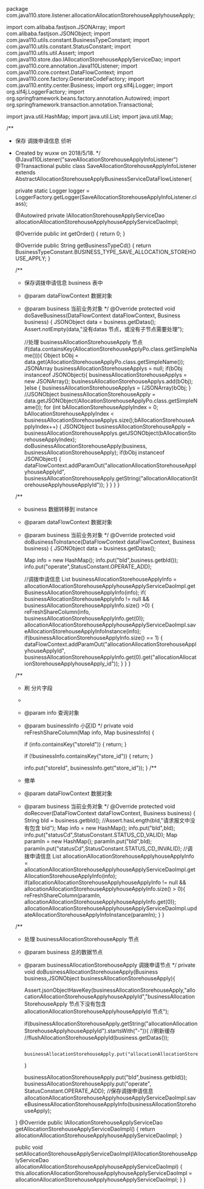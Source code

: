 package com.java110.store.listener.allocationAllocationStorehouseApplyhouseApply;

import com.alibaba.fastjson.JSONArray;
import com.alibaba.fastjson.JSONObject;
import com.java110.utils.constant.BusinessTypeConstant;
import com.java110.utils.constant.StatusConstant;
import com.java110.utils.util.Assert;
import com.java110.store.dao.IAllocationStorehouseApplyServiceDao;
import com.java110.core.annotation.Java110Listener;
import com.java110.core.context.DataFlowContext;
import com.java110.core.factory.GenerateCodeFactory;
import com.java110.entity.center.Business;
import org.slf4j.Logger;
import org.slf4j.LoggerFactory;
import org.springframework.beans.factory.annotation.Autowired;
import org.springframework.transaction.annotation.Transactional;

import java.util.HashMap;
import java.util.List;
import java.util.Map;

/**
 * 保存 调拨申请信息 侦听
 * Created by wuxw on 2018/5/18.
 */
@Java110Listener("saveAllocationStorehouseApplyInfoListener")
@Transactional
public class SaveAllocationStorehouseApplyInfoListener extends AbstractAllocationStorehouseApplyBusinessServiceDataFlowListener{

    private static Logger logger = LoggerFactory.getLogger(SaveAllocationStorehouseApplyInfoListener.class);

    @Autowired
    private IAllocationStorehouseApplyServiceDao allocationAllocationStorehouseApplyhouseApplyServiceDaoImpl;

    @Override
    public int getOrder() {
        return 0;
    }

    @Override
    public String getBusinessTypeCd() {
        return BusinessTypeConstant.BUSINESS_TYPE_SAVE_ALLOCATION_STOREHOUSE_APPLY;
    }

    /**
     * 保存调拨申请信息 business 表中
     * @param dataFlowContext 数据对象
     * @param business 当前业务对象
     */
    @Override
    protected void doSaveBusiness(DataFlowContext dataFlowContext, Business business) {
        JSONObject data = business.getDatas();
        Assert.notEmpty(data,"没有datas 节点，或没有子节点需要处理");

        //处理 businessAllocationStorehouseApply 节点
        if(data.containsKey(AllocationStorehouseApplyPo.class.getSimpleName())){
            Object bObj = data.get(AllocationStorehouseApplyPo.class.getSimpleName());
            JSONArray businessAllocationStorehouseApplys = null;
            if(bObj instanceof JSONObject){
                businessAllocationStorehouseApplys = new JSONArray();
                businessAllocationStorehouseApplys.add(bObj);
            }else {
                businessAllocationStorehouseApplys = (JSONArray)bObj;
            }
            //JSONObject businessAllocationStorehouseApply = data.getJSONObject(AllocationStorehouseApplyPo.class.getSimpleName());
            for (int bAllocationStorehouseApplyIndex = 0; bAllocationStorehouseApplyIndex < businessAllocationStorehouseApplys.size();bAllocationStorehouseApplyIndex++) {
                JSONObject businessAllocationStorehouseApply = businessAllocationStorehouseApplys.getJSONObject(bAllocationStorehouseApplyIndex);
                doBusinessAllocationStorehouseApply(business, businessAllocationStorehouseApply);
                if(bObj instanceof JSONObject) {
                    dataFlowContext.addParamOut("allocationAllocationStorehouseApplyhouseApplyId", businessAllocationStorehouseApply.getString("allocationAllocationStorehouseApplyhouseApplyId"));
                }
            }
        }
    }

    /**
     * business 数据转移到 instance
     * @param dataFlowContext 数据对象
     * @param business 当前业务对象
     */
    @Override
    protected void doBusinessToInstance(DataFlowContext dataFlowContext, Business business) {
        JSONObject data = business.getDatas();

        Map info = new HashMap();
        info.put("bId",business.getbId());
        info.put("operate",StatusConstant.OPERATE_ADD);

        //调拨申请信息
        List<Map> businessAllocationStorehouseApplyInfo = allocationAllocationStorehouseApplyhouseApplyServiceDaoImpl.getBusinessAllocationStorehouseApplyInfo(info);
        if( businessAllocationStorehouseApplyInfo != null && businessAllocationStorehouseApplyInfo.size() >0) {
            reFreshShareColumn(info, businessAllocationStorehouseApplyInfo.get(0));
            allocationAllocationStorehouseApplyhouseApplyServiceDaoImpl.saveAllocationStorehouseApplyInfoInstance(info);
            if(businessAllocationStorehouseApplyInfo.size() == 1) {
                dataFlowContext.addParamOut("allocationAllocationStorehouseApplyhouseApplyId", businessAllocationStorehouseApplyInfo.get(0).get("allocationAllocationStorehouseApplyhouseApply_id"));
            }
        }
    }


    /**
     * 刷 分片字段
     *
     * @param info         查询对象
     * @param businessInfo 小区ID
     */
    private void reFreshShareColumn(Map info, Map businessInfo) {

        if (info.containsKey("storeId")) {
            return;
        }

        if (!businessInfo.containsKey("store_id")) {
            return;
        }

        info.put("storeId", businessInfo.get("store_id"));
    }
    /**
     * 撤单
     * @param dataFlowContext 数据对象
     * @param business 当前业务对象
     */
    @Override
    protected void doRecover(DataFlowContext dataFlowContext, Business business) {
        String bId = business.getbId();
        //Assert.hasLength(bId,"请求报文中没有包含 bId");
        Map info = new HashMap();
        info.put("bId",bId);
        info.put("statusCd",StatusConstant.STATUS_CD_VALID);
        Map paramIn = new HashMap();
        paramIn.put("bId",bId);
        paramIn.put("statusCd",StatusConstant.STATUS_CD_INVALID);
        //调拨申请信息
        List<Map> allocationAllocationStorehouseApplyhouseApplyInfo = allocationAllocationStorehouseApplyhouseApplyServiceDaoImpl.getAllocationStorehouseApplyInfo(info);
        if(allocationAllocationStorehouseApplyhouseApplyInfo != null && allocationAllocationStorehouseApplyhouseApplyInfo.size() > 0){
            reFreshShareColumn(paramIn, allocationAllocationStorehouseApplyhouseApplyInfo.get(0));
            allocationAllocationStorehouseApplyhouseApplyServiceDaoImpl.updateAllocationStorehouseApplyInfoInstance(paramIn);
        }
    }



    /**
     * 处理 businessAllocationStorehouseApply 节点
     * @param business 总的数据节点
     * @param businessAllocationStorehouseApply 调拨申请节点
     */
    private void doBusinessAllocationStorehouseApply(Business business,JSONObject businessAllocationStorehouseApply){

        Assert.jsonObjectHaveKey(businessAllocationStorehouseApply,"allocationAllocationStorehouseApplyhouseApplyId","businessAllocationStorehouseApply 节点下没有包含 allocationAllocationStorehouseApplyhouseApplyId 节点");

        if(businessAllocationStorehouseApply.getString("allocationAllocationStorehouseApplyhouseApplyId").startsWith("-")){
            //刷新缓存
            //flushAllocationStorehouseApplyId(business.getDatas());

            businessAllocationStorehouseApply.put("allocationAllocationStorehouseApplyhouseApplyId",GenerateCodeFactory.getGeneratorId(GenerateCodeFactory.CODE_PREFIX_allocationAllocationStorehouseApplyhouseApplyId));

        }

        businessAllocationStorehouseApply.put("bId",business.getbId());
        businessAllocationStorehouseApply.put("operate", StatusConstant.OPERATE_ADD);
        //保存调拨申请信息
        allocationAllocationStorehouseApplyhouseApplyServiceDaoImpl.saveBusinessAllocationStorehouseApplyInfo(businessAllocationStorehouseApply);

    }
    @Override
    public IAllocationStorehouseApplyServiceDao getAllocationStorehouseApplyServiceDaoImpl() {
        return allocationAllocationStorehouseApplyhouseApplyServiceDaoImpl;
    }

    public void setAllocationStorehouseApplyServiceDaoImpl(IAllocationStorehouseApplyServiceDao allocationAllocationStorehouseApplyhouseApplyServiceDaoImpl) {
        this.allocationAllocationStorehouseApplyhouseApplyServiceDaoImpl = allocationAllocationStorehouseApplyhouseApplyServiceDaoImpl;
    }
}
